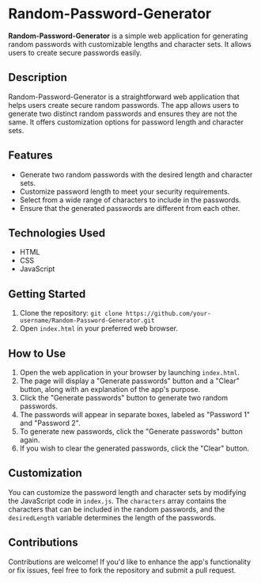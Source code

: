 # Random-Password-Generator

**Random-Password-Generator** is a simple web application for generating random passwords with customizable lengths and character sets. It allows users to create secure passwords easily.

## Description

Random-Password-Generator is a straightforward web application that helps users create secure random passwords. The app allows users to generate two distinct random passwords and ensures they are not the same. It offers customization options for password length and character sets.

## Features

- Generate two random passwords with the desired length and character sets.
- Customize password length to meet your security requirements.
- Select from a wide range of characters to include in the passwords.
- Ensure that the generated passwords are different from each other.

## Technologies Used

- HTML
- CSS
- JavaScript

## Getting Started

1. Clone the repository: `git clone https://github.com/your-username/Random-Password-Generator.git`
2. Open `index.html` in your preferred web browser.

## How to Use

1. Open the web application in your browser by launching `index.html`.
2. The page will display a "Generate passwords" button and a "Clear" button, along with an explanation of the app's purpose.
3. Click the "Generate passwords" button to generate two random passwords.
4. The passwords will appear in separate boxes, labeled as "Password 1" and "Password 2".
5. To generate new passwords, click the "Generate passwords" button again.
6. If you wish to clear the generated passwords, click the "Clear" button.

## Customization

You can customize the password length and character sets by modifying the JavaScript code in `index.js`. The `characters` array contains the characters that can be included in the random passwords, and the `desiredLength` variable determines the length of the passwords.

## Contributions

Contributions are welcome! If you'd like to enhance the app's functionality or fix issues, feel free to fork the repository and submit a pull request.

